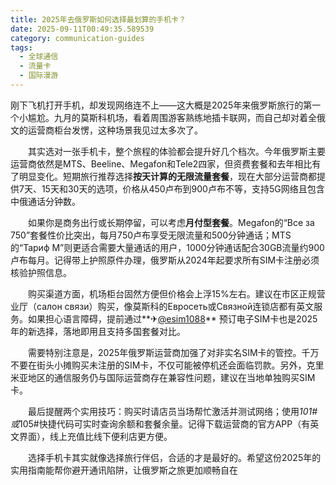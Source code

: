 ```yaml
---
title: 2025年去俄罗斯如何选择最划算的手机卡？
date: 2025-09-11T00:49:35.589539
category: communication-guides
tags:
  - 全球通信
  - 流量卡
  - 国际漫游
---
```


刚下飞机打开手机，却发现网络连不上——这大概是2025年来俄罗斯旅行的第一个小尴尬。九月的莫斯科机场，看着周围游客熟练地插卡联网，而自己却对着全俄文的运营商柜台发愣，这种场景我见过太多次了。

　　其实选对一张手机卡，整个旅程的体验都会提升好几个档次。今年俄罗斯主要运营商依然是MTS、Beeline、Megafon和Tele2四家，但资费套餐和去年相比有了明显变化。短期旅行推荐选择**按天计算的无限流量套餐**，现在大部分运营商都提供7天、15天和30天的选项，价格从450卢布到900卢布不等，支持5G网络且包含中俄通话分钟数。

　　如果你是商务出行或长期停留，可以考虑**月付型套餐**。Megafon的“Все за 750”套餐性价比突出，每月750卢布享受无限流量和500分钟通话；MTS的“Тариф М”则更适合需要大量通话的用户，1000分钟通话配合30GB流量约900卢布每月。记得带上护照原件办理，俄罗斯从2024年起要求所有SIM卡注册必须核验护照信息。

　　购买渠道方面，机场柜台固然方便但价格会上浮15%左右。建议在市区正规营业厅（салон связи）购买，像莫斯科的Евросеть或Связной连锁店都有英文服务。如果担心语言障碍，提前通过**✈[@esim1088](https://t.me/s/esim1088)** 预订电子SIM卡也是2025年的新选择，落地即用且支持多国套餐对比。

　　需要特别注意是，2025年俄罗斯运营商加强了对非实名SIM卡的管控。千万不要在街头小摊购买未注册的SIM卡，不仅可能被停机还会面临罚款。另外，克里米亚地区的通信服务仍与国际运营商存在兼容性问题，建议在当地单独购买SIM卡。

　　最后提醒两个实用技巧：购买时请店员当场帮忙激活并测试网络；使用*101#或*105#快捷代码可实时查询余额和套餐余量。记得下载运营商的官方APP（有英文界面），线上充值比线下便利店更方便。

　　选择手机卡其实就像选择旅行伴侣，合适的才是最好的。希望这份2025年的实用指南能帮你避开通讯陷阱，让俄罗斯之旅更加顺畅自在